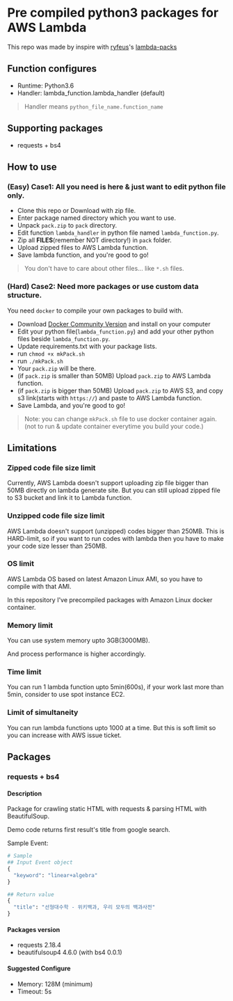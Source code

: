 # Pre compiled python3 packages for AWS Lambda

This repo was made by inspire with [ryfeus](https://github.com/ryfeus)'s [lambda-packs](https://github.com/ryfeus/lambda-packs)

## Function configures

- Runtime: Python3.6
- Handler: lambda_function.lambda_handler (default)

> Handler means `python_file_name.function_name`

## Supporting packages

- requests + bs4

## How to use

### (Easy) Case1: All you need is here & just want to edit python file only.

- Clone this repo or Download with zip file.
- Enter package named directory which you want to use.
- Unpack `pack.zip` to `pack` directory.
- Edit function `lambda_handler` in python file named `lambda_function.py`.
- Zip all **FILES**(remember NOT directory!) in `pack` folder.
- Upload zipped files to AWS Lambda function.
- Save lambda function, and you're good to go!

> You don't have to care about other files... like `*.sh` files.

### (Hard) Case2: Need more packages or use custom data structure.

You need `docker` to compile your own packages to build with.

- Download [Docker Community Version](https://store.docker.com/search?type=edition&offering=community) and install on your computer
- Edit your python file(`lambda_function.py`) and add your other python files beside `lambda_function.py`.
- Update requirements.txt with your package lists.
- run `chmod +x mkPack.sh`
- run `./mkPack.sh`
- Your `pack.zip` will be there.
- (if `pack.zip` is smaller than 50MB) Upload `pack.zip` to AWS Lambda function.
- (if `pack.zip` is bigger than 50MB) Upload `pack.zip` to AWS S3, and copy s3 link(starts with `https://`) and paste to AWS Lambda function.
- Save Lambda, and you're good to go!

> Note: you can change `mkPack.sh` file to use docker container again. (not to run & update container everytime you build your code.)

## Limitations

### Zipped code file size limit

Currently, AWS Lambda doesn't support uploading zip file bigger than 50MB directly on lambda generate site. But you can still upload zipped file to S3 bucket and link it to Lambda function.

### Unzipped code file size limit

AWS Lambda doesn't support (unzipped) codes bigger than 250MB. This is HARD-limit, so if you want to run codes with lambda then you have to make your code size lesser than 250MB.

### OS limit

AWS Lambda OS based on latest Amazon Linux AMI, so you have to compile with that AMI.

In this repository I've precompiled packages with Amazon Linux docker container.

### Memory limit

You can use system memory upto 3GB(3000MB).

And process performance is higher accordingly.

### Time limit

You can run 1 lambda function upto 5min(600s), if your work last more than 5min, consider to use spot instance EC2.

### Limit of simultaneity

You can run lambda functions upto 1000 at a time. But this is soft limit so you can increase with AWS issue ticket.

## Packages

### requests + bs4

#### Description

Package for crawling static HTML with requests & parsing HTML with BeautifulSoup.

Demo code returns first result's title from google search.

Sample Event: 

```python
# Sample
## Input Event object
{
  "keyword": "linear+algebra"
}

## Return value
{
  "title": "선형대수학 - 위키백과, 우리 모두의 백과사전"
}
```

#### Packages version

- requests 2.18.4
- beautifulsoup4 4.6.0 (with bs4 0.0.1)

#### Suggested Configure

- Memory: 128M (minimum)
- Timeout: 5s
